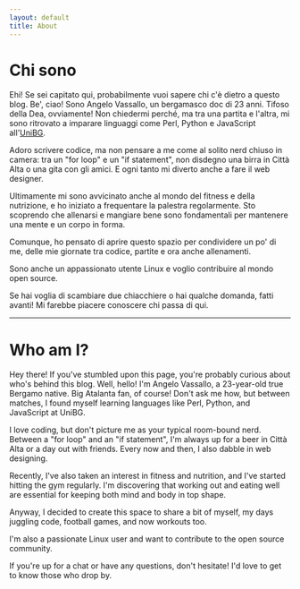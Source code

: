 ```yaml
---
layout: default
title: About
---
```


# Chi sono

Ehi! Se sei capitato qui, probabilmente vuoi sapere chi c'è dietro a questo blog. Be', ciao! Sono Angelo Vassallo, un bergamasco doc di 23 anni. Tifoso della Dea, ovviamente! Non chiedermi perché, ma tra una partita e l'altra, mi sono ritrovato a imparare linguaggi come Perl, Python e JavaScript all'[UniBG](/home/).

Adoro scrivere codice, ma non pensare a me come al solito nerd chiuso in camera: tra un "for loop" e un "if statement", non disdegno una birra in Città Alta o una gita con gli amici. E ogni tanto mi diverto anche a fare il web designer.

Ultimamente mi sono avvicinato anche al mondo del fitness e della nutrizione, e ho iniziato a frequentare la palestra regolarmente. Sto scoprendo che allenarsi e mangiare bene sono fondamentali per mantenere una mente e un corpo in forma.

Comunque, ho pensato di aprire questo spazio per condividere un po' di me, delle mie giornate tra codice, partite e ora anche allenamenti.

Sono anche un appassionato utente Linux e voglio contribuire al mondo open source.

Se hai voglia di scambiare due chiacchiere o hai qualche domanda, fatti avanti! Mi farebbe piacere conoscere chi passa di qui.

------------------------------------------------

# Who am I?

Hey there! If you've stumbled upon this page, you're probably curious about who's behind this blog. Well, hello! I'm Angelo Vassallo, a 23-year-old true Bergamo native. Big Atalanta fan, of course! Don't ask me how, but between matches, I found myself learning languages like Perl, Python, and JavaScript at UniBG.

I love coding, but don't picture me as your typical room-bound nerd. Between a "for loop" and an "if statement", I'm always up for a beer in Città Alta or a day out with friends. Every now and then, I also dabble in web designing.

Recently, I've also taken an interest in fitness and nutrition, and I've started hitting the gym regularly. I'm discovering that working out and eating well are essential for keeping both mind and body in top shape.

Anyway, I decided to create this space to share a bit of myself, my days juggling code, football games, and now workouts too.

I'm also a passionate Linux user and want to contribute to the open source community.

If you're up for a chat or have any questions, don't hesitate! I'd love to get to know those who drop by.
